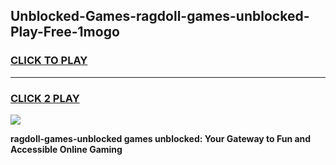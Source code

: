 
## Unblocked-Games-ragdoll-games-unblocked-Play-Free-1mogo
<h3>
<a href="https://premium76.site?title=ragdoll-games-unblocked&ref=18A">CLICK TO PLAY</a></h3>
<hr>

<h3>
<a href="https://premium76.site?title=ragdoll-games-unblocked&ref=18A">CLICK 2 PLAY</a>
  
</h3>

<a href="https://premium76.site?title=ragdoll-games-unblocked&ref=18A"><img src="https://clearcache.store/games.png"></a>


**ragdoll-games-unblocked games unblocked: Your Gateway to Fun and Accessible Online Gaming**
